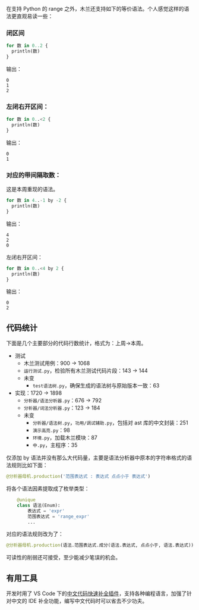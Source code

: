 在支持 Python 的 range 之外，木兰还支持如下的等价语法。个人感觉这样的语法更直观易读一些：

### 闭区间
```python
for 数 in 0..2 {
  println(数)
}
```
输出：
```
0
1
2
```

### 左闭右开区间：
```python
for 数 in 0..<2 {
  println(数)
}
```
输出：
```
0
1
```

### 对应的带间隔取数：

这是本周重现的语法。

```python
for 数 in 4..-1 by -2 {
  println(数)
}
```
输出：
```
4
2
0
```
左闭右开区间：
```python
for 数 in 0..<4 by 2 {
  println(数)
}
```
输出：
```
0
2
```

## 代码统计

下面是几个主要部分的代码行数统计，格式为：上周->本周。

- 测试
  - 木兰测试用例：900 -> 1068
  - `运行测试.py`，检验所有木兰测试代码片段：143 -> 144 
  - 未变
    - `test语法树.py`，确保生成的语法树与原始版本一致：63
- 实现：1720 -> 1898
  - `分析器/语法分析器.py`：676 -> 792
  - `分析器/词法分析器.py`：123 -> 184
  - 未变
    - `分析器/语法树.py`，`功用/调试辅助.py`，包括对 ast 库的中文封装：251
    - `演示高亮.py`：98
    - `环境.py`，加载木兰模块：87
    - `中.py`，主程序：35

仅添加 by 语法并没有那么大代码量，主要是语法分析器中原本的字符串格式的语法规则比如下面：
```python
@分析器母机.production('范围表达式 : 表达式 点点小于 表达式')
```
将各个语法因素提取成了枚举类型：
```python
    @unique
    class 语法(Enum):
        表达式 = 'expr'
        范围表达式 = 'range_expr'
        ...
```
对应的语法规则改为了：
```python
@分析器母机.production(语法.范围表达式.成分(语法.表达式, 点点小于, 语法.表达式))
```
可读性的削弱还可接受，至少能减少笔误的机会。

## 有用工具

开发时用了 VS Code 下的[中文代码快速补全插件](https://marketplace.visualstudio.com/items?itemName=CodeInChinese.ChineseInputAssistant)，支持各种编程语言，加强了针对中文的 IDE 补全功能，编写中文代码时可以省去不少功夫。